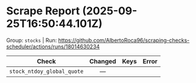 # Scrape Report (2025-09-25T16:50:44.101Z)

Group: `stocks`  |  Run: https://github.com/AlbertoRoca96/scraping-checks-scheduler/actions/runs/18014630234

| Check | Changed | Keys | Error |
|---|:---:|:--|:--|
| `stock_ntdoy_global_quote` | — |  |  |
